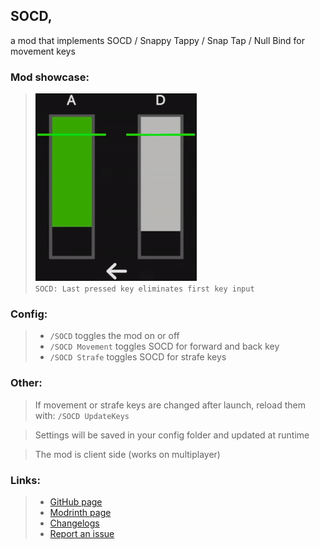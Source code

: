 ## SOCD,
a mod that implements SOCD / Snappy Tappy / Snap Tap / Null Bind for movement keys

### Mod showcase:

> ![SOCD](https://raw.githubusercontent.com/Flavio6561/Gallery/refs/heads/main/SOCD/SOCD.gif)  
> `SOCD: Last pressed key eliminates first key input`

### Config:

> - `/SOCD` toggles the mod on or off
> - `/SOCD Movement` toggles SOCD for forward and back key
> - `/SOCD Strafe` toggles SOCD for strafe keys

### Other:

> If movement or strafe keys are changed after launch, reload them with: `/SOCD UpdateKeys`

> Settings will be saved in your config folder and updated at runtime

> The mod is client side (works on multiplayer)

### Links:

> - [GitHub page](https://github.com/Flavio6561/SOCD)  
> - [Modrinth page](https://modrinth.com/mod/socd)  
> - [Changelogs](https://github.com/Flavio6561/SOCD/wiki/Version-changelogs)  
> - [Report an issue](https://github.com/Flavio6561/SOCD/issues)